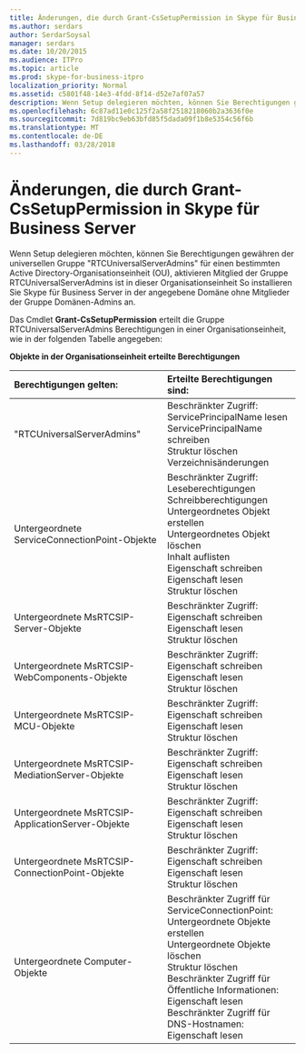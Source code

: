 ```yaml
---
title: Änderungen, die durch Grant-CsSetupPermission in Skype für Business Server
ms.author: serdars
author: SerdarSoysal
manager: serdars
ms.date: 10/20/2015
ms.audience: ITPro
ms.topic: article
ms.prod: skype-for-business-itpro
localization_priority: Normal
ms.assetid: c5801f48-14e3-4fdd-8f14-d52e7af07a57
description: Wenn Setup delegieren möchten, können Sie Berechtigungen gewähren der universellen Gruppe "RTCUniversalServerAdmins" für einen bestimmten Active Directory-Organisationseinheit (OU), aktivieren Mitglied der Gruppe RTCUniversalServerAdmins ist in dieser Organisationseinheit So installieren Sie Skype für Business Server in der angegebene Domäne ohne Mitglieder der Gruppe Domänen-Admins an.
ms.openlocfilehash: 6c87ad11e0c125f2a58f2518218060b2a3636f0e
ms.sourcegitcommit: 7d819bc9eb63bfd85f5dada09f1b8e5354c56f6b
ms.translationtype: MT
ms.contentlocale: de-DE
ms.lasthandoff: 03/28/2018
---
```

# <a name="changes-made-by-grant-cssetuppermission-in-skype-for-business-server"></a>Änderungen, die durch Grant-CsSetupPermission in Skype für Business Server
 
Wenn Setup delegieren möchten, können Sie Berechtigungen gewähren der universellen Gruppe "RTCUniversalServerAdmins" für einen bestimmten Active Directory-Organisationseinheit (OU), aktivieren Mitglied der Gruppe RTCUniversalServerAdmins ist in dieser Organisationseinheit So installieren Sie Skype für Business Server in der angegebene Domäne ohne Mitglieder der Gruppe Domänen-Admins an. 
  
Das Cmdlet **Grant-CsSetupPermission** erteilt die Gruppe RTCUniversalServerAdmins Berechtigungen in einer Organisationseinheit, wie in der folgenden Tabelle angegeben:
  
**Objekte in der Organisationseinheit erteilte Berechtigungen**

|**Berechtigungen gelten:**|**Erteilte Berechtigungen sind:**|
|:-----|:-----|
|"RTCUniversalServerAdmins"  <br/> | Beschränkter Zugriff: <br/>  ServicePrincipalName lesen <br/>  ServicePrincipalName schreiben <br/>  Struktur löschen <br/>  Verzeichnisänderungen <br/> |
|Untergeordnete ServiceConnectionPoint-Objekte  <br/> | Beschränkter Zugriff: <br/>  Leseberechtigungen <br/>  Schreibberechtigungen <br/>  Untergeordnetes Objekt erstellen <br/>  Untergeordnetes Objekt löschen <br/>  Inhalt auflisten <br/>  Eigenschaft schreiben <br/>  Eigenschaft lesen <br/>  Struktur löschen <br/> |
|Untergeordnete MsRTCSIP-Server-Objekte  <br/> | Beschränkter Zugriff: <br/>  Eigenschaft schreiben <br/>  Eigenschaft lesen <br/>  Struktur löschen <br/> |
|Untergeordnete MsRTCSIP-WebComponents-Objekte  <br/> | Beschränkter Zugriff: <br/>  Eigenschaft schreiben <br/>  Eigenschaft lesen <br/>  Struktur löschen <br/> |
|Untergeordnete MsRTCSIP-MCU-Objekte  <br/> | Beschränkter Zugriff: <br/>  Eigenschaft schreiben <br/>  Eigenschaft lesen <br/>  Struktur löschen <br/> |
|Untergeordnete MsRTCSIP-MediationServer-Objekte  <br/> | Beschränkter Zugriff: <br/>  Eigenschaft schreiben <br/>  Eigenschaft lesen <br/>  Struktur löschen <br/> |
|Untergeordnete MsRTCSIP-ApplicationServer-Objekte  <br/> | Beschränkter Zugriff: <br/>  Eigenschaft schreiben <br/>  Eigenschaft lesen <br/>  Struktur löschen <br/> |
|Untergeordnete MsRTCSIP-ConnectionPoint-Objekte  <br/> | Beschränkter Zugriff: <br/>  Eigenschaft schreiben <br/>  Eigenschaft lesen <br/>  Struktur löschen <br/> |
|Untergeordnete Computer-Objekte  <br/> | Beschränkter Zugriff für ServiceConnectionPoint: <br/>  Untergeordnete Objekte erstellen <br/>  Untergeordnete Objekte löschen <br/>  Struktur löschen <br/>  Beschränkter Zugriff für Öffentliche Informationen: <br/>  Eigenschaft lesen <br/>  Beschränkter Zugriff für DNS-Hostnamen: <br/>  Eigenschaft lesen <br/> |
   

